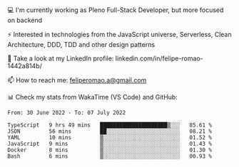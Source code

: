 💻 I'm currently working as Pleno Full-Stack Developer, but more focused on backend

⚡ Interested in technologies from the JavaScript universe, Serverless, Clean Architecture, DDD, TDD and other design patterns

👥 Take a look at my LinkedIn profile: linkedin.com/in/felipe-romao-1442a814b/

📫 How to reach me: feliperomao.a@gmail.com

📊 Check my stats from WakaTime (VS Code) and GitHub:

<!--START_SECTION:waka-->

```text
From: 30 June 2022 - To: 07 July 2022

TypeScript   9 hrs 49 mins   █████████████████████▒░░░   85.61 %
JSON         56 mins         ██░░░░░░░░░░░░░░░░░░░░░░░   08.21 %
YAML         10 mins         ▒░░░░░░░░░░░░░░░░░░░░░░░░   01.52 %
JavaScript   9 mins          ▒░░░░░░░░░░░░░░░░░░░░░░░░   01.43 %
Docker       8 mins          ▒░░░░░░░░░░░░░░░░░░░░░░░░   01.30 %
Bash         6 mins          ▒░░░░░░░░░░░░░░░░░░░░░░░░   00.93 %
```

<!--END_SECTION:waka-->
